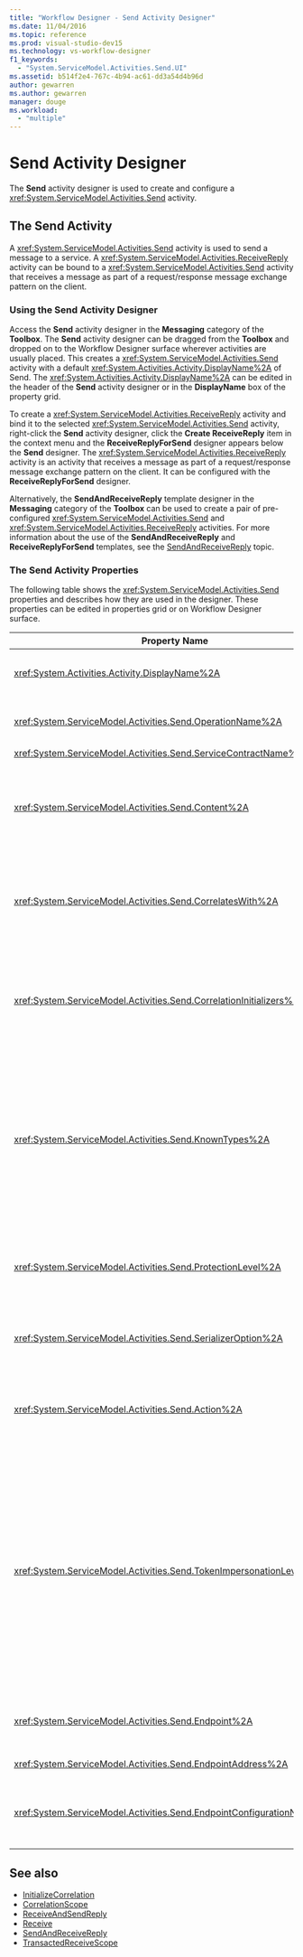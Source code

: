 ```yaml
---
title: "Workflow Designer - Send Activity Designer"
ms.date: 11/04/2016
ms.topic: reference
ms.prod: visual-studio-dev15
ms.technology: vs-workflow-designer
f1_keywords:
  - "System.ServiceModel.Activities.Send.UI"
ms.assetid: b514f2e4-767c-4b94-ac61-dd3a54d4b96d
author: gewarren
ms.author: gewarren
manager: douge
ms.workload:
  - "multiple"
---
```

# Send Activity Designer

The **Send** activity designer is used to create and configure a <xref:System.ServiceModel.Activities.Send> activity.

## The Send Activity

 A <xref:System.ServiceModel.Activities.Send> activity is used to send a message to a service. A <xref:System.ServiceModel.Activities.ReceiveReply> activity can be bound to a <xref:System.ServiceModel.Activities.Send> activity that receives a message as part of a request/response message exchange pattern on the client.

### Using the Send Activity Designer

Access the **Send** activity designer in the **Messaging** category of the **Toolbox**. The **Send** activity designer can be dragged from the **Toolbox** and dropped on to the Workflow Designer surface wherever activities are usually placed. This creates a <xref:System.ServiceModel.Activities.Send> activity with a default <xref:System.Activities.Activity.DisplayName%2A> of Send. The <xref:System.Activities.Activity.DisplayName%2A> can be edited in the header of the **Send** activity designer or in the **DisplayName** box of the property grid.

To create a <xref:System.ServiceModel.Activities.ReceiveReply> activity and bind it to the selected <xref:System.ServiceModel.Activities.Send> activity, right-click the **Send** activity designer, click the **Create ReceiveReply** item in the context menu and the **ReceiveReplyForSend** designer appears below the **Send** designer. The <xref:System.ServiceModel.Activities.ReceiveReply> activity is an activity that receives a message as part of a request/response message exchange pattern on the client. It can be configured with the **ReceiveReplyForSend** designer.

Alternatively, the **SendAndReceiveReply** template designer in the **Messaging** category of the **Toolbox** can be used to create a pair of pre-configured <xref:System.ServiceModel.Activities.Send> and <xref:System.ServiceModel.Activities.ReceiveReply> activities. For more information about the use of the **SendAndReceiveReply** and **ReceiveReplyForSend** templates, see the [SendAndReceiveReply](../workflow-designer/sendandreceivereply-template-designer.md) topic.

### The Send Activity Properties

The following table shows the <xref:System.ServiceModel.Activities.Send> properties and describes how they are used in the designer. These properties can be edited in properties grid or on Workflow Designer surface.

|Property Name|Required|Usage|
|-------------------|--------------|-----------|
|<xref:System.Activities.Activity.DisplayName%2A>|False|The friendly name of the <xref:System.ServiceModel.Activities.Send> activity. The default is Send. Although the <xref:System.Activities.Activity.DisplayName%2A> is not strictly required, it is a best practice to use one.|
|<xref:System.ServiceModel.Activities.Send.OperationName%2A>|True|The name of the service operation called by this <xref:System.ServiceModel.Activities.Send> activity. This property is used to construct the default value for the **Action** property if the **Action** property is not explicitly set.|
|<xref:System.ServiceModel.Activities.Send.ServiceContractName%2A>|True|The name of the service contract that the service to be called implements.|
|<xref:System.ServiceModel.Activities.Send.Content%2A>|False|Specifies the message or parameter content to receive. It can be either a <xref:System.ServiceModel.Activities.ReceiveMessageContent> activity or a <xref:System.ServiceModel.Activities.ReceiveParametersContent> activity. Edit this property by selecting the ellipsis button beside the **Content** field in property grid or clicking the **Define...** button beside the **Content** label on the **Receive** activity designer surface. Both display the **Content Definition** dialog. For more information about how to use this box, see the [Content Definition Dialog Box](../workflow-designer/content-definition-dialog-box.md) topic.|
|<xref:System.ServiceModel.Activities.Send.CorrelatesWith%2A>|False|Specifies the <xref:System.ServiceModel.Activities.CorrelationHandle> used to route the message to the appropriate workflow instance.<br /><br /> Click the ellipsis button next to the <xref:System.ServiceModel.Activities.Send.CorrelatesWith%2A> property in the properties grid to open the **Expression Editor** dialog box. For more information about the use of this dialog box, see the [How to: Use the Expression Editor](../workflow-designer/how-to-use-the-expression-editor.md) topic.|
|<xref:System.ServiceModel.Activities.Send.CorrelationInitializers%2A>|False|Specifies the collection of <xref:System.ServiceModel.Activities.CorrelationInitializer> objects that initialize multiple <xref:System.ServiceModel.Activities.CorrelationHandle> objects that configure this <xref:System.ServiceModel.Activities.Send> activity within the workflow. Click the ellipsis button next to the <xref:System.ServiceModel.Activities.Send.CorrelationInitializers%2A> property in the properties grid to open the **Add Correlation Initializers** dialog box. For more information about using this box, see the [Add CorrelationInitializers Dialog Box](../workflow-designer/add-correlationinitializers-dialog-box.md) topic.|
|<xref:System.ServiceModel.Activities.Send.KnownTypes%2A>|False|A collection of known types for the service operation to be called by this <xref:System.ServiceModel.Activities.Send> activity. This property should be used in conjunction with <xref:System.ServiceModel.Activities.Receive.SerializerOption%2A> property set to <xref:System.Runtime.Serialization.DataContractSerializer>. It is ignored if <xref:System.Xml.Serialization.XmlSerializer> is used.<br /><br /> Select the ellipsis button beside the **KnownTypes** field in property grid to display the **Type Collection Editor** dialog with which you can add relevant types.<br /><br /> Select the ellipsis button beside the **KnownTypes** field in property grid to display the **Type Collection Editor** dialog box with which you can add relevant types. For more information about using this box, see the [Type Collection Editor Dialog Box](../workflow-designer/type-collection-editor-dialog-box.md) topic.|
|<xref:System.ServiceModel.Activities.Send.ProtectionLevel%2A>|True|Specifies the <xref:System.Net.Security.ProtectionLevel> for the message.<br /><br /> 1.  <xref:System.Net.Security.ProtectionLevel> means authentication only.<br />2.  <xref:System.Net.Security.ProtectionLevel> means sign data to help ensure the integrity of transmitted data.<br />3.  <xref:System.Net.Security.ProtectionLevel> means encrypt and sign data to help ensure the confidentiality and integrity of transmitted data.|
|<xref:System.ServiceModel.Activities.Send.SerializerOption%2A>|True|The serializer to use for the service operation to be called by the <xref:System.ServiceModel.Activities.Send> activity. The default value is <xref:System.Runtime.Serialization.DataContractSerializer>, which serializes and deserializes an instance of a type into an XML stream or document using a supplied data contract.|
|<xref:System.ServiceModel.Activities.Send.Action%2A>|False|Specifies the action header of the message. If it is not explicitly set, its value defaults to: https://tempuri.org/{service contract namespace}/{service contract name}/{operation name}. If specified on a <xref:System.ServiceModel.Activities.Send> activity, the <xref:System.ServiceModel.Activities.Receive> activity that receives the message must have the same value for the message to be delivered correctly.|
|<xref:System.ServiceModel.Activities.Send.TokenImpersonationLevel%2A>||The <xref:System.Security.Principal.TokenImpersonationLevel> allowed for the receiver of the message. It defines security impersonation levels, which govern the degree to which a server process can act on behalf of a client process.<xref:System.Security.Principal.TokenImpersonationLevel> indicates that an impersonation level is not assigned. <xref:System.Security.Principal.TokenImpersonationLevel> indicates that the server process cannot obtain identification information about the client and it cannot impersonate the client. <xref:System.Security.Principal.TokenImpersonationLevel> indicates that the server process can obtain information about the client, such as security identifiers and privileges, but that it cannot impersonate the client. This is useful for servers that export their own objects, for example, database products that export tables and views. Using the retrieved client-security information, the server can make access-validation decisions without being able to use other services that are using the client's security context. <xref:System.Security.Principal.TokenImpersonationLevel> indicates that the server process can impersonate the client's security context on its local system. The server cannot impersonate the client on remote systems. <xref:System.Security.Principal.TokenImpersonationLevel> indicates that the server process can impersonate the client's security context on remote systems.|
|<xref:System.ServiceModel.Activities.Send.Endpoint%2A>||The <xref:System.ServiceModel.Endpoint> that the <xref:System.ServiceModel.Activities.Send> activity sends the message to. If this property is set the <xref:System.ServiceModel.Activities.Send.EndpointConfigurationName%2A> property should be **null**.|
|<xref:System.ServiceModel.Activities.Send.EndpointAddress%2A>||The <xref:System.ServiceModel.EndpointAddress> to which the message is sent.|
|<xref:System.ServiceModel.Activities.Send.EndpointConfigurationName%2A>||The name of the endpoint configuration. This property is set when you are configuring an endpoint in a configuration file. This property should be set to the name given in the **\<endpoint>** element in your configuration file. If this property is set, the <xref:System.ServiceModel.Activities.Send.Endpoint%2A> property should be **null**.|

## See also

- [InitializeCorrelation](../workflow-designer/initializecorrelation-activity-designer.md)
- [CorrelationScope](../workflow-designer/correlationscope-activity-designer.md)
- [ReceiveAndSendReply](../workflow-designer/receiveandsendreply-template-designer.md)
- [Receive](../workflow-designer/receive-activity-designer.md)
- [SendAndReceiveReply](../workflow-designer/sendandreceivereply-template-designer.md)
- [TransactedReceiveScope](../workflow-designer/transactedreceivescope-activity-designer.md)